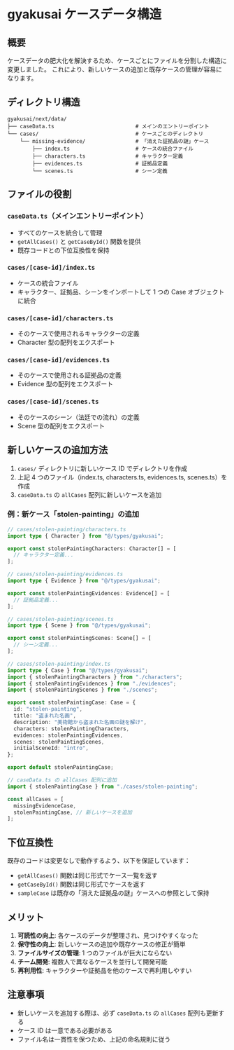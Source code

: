 # gyakusai ケースデータ構造

## 概要

ケースデータの肥大化を解決するため、ケースごとにファイルを分割した構造に変更しました。
これにより、新しいケースの追加と既存ケースの管理が容易になります。

## ディレクトリ構造

```
gyakusai/next/data/
├── caseData.ts                          # メインのエントリーポイント
└── cases/                               # ケースごとのディレクトリ
    └── missing-evidence/                # 「消えた証拠品の謎」ケース
        ├── index.ts                     # ケースの統合ファイル
        ├── characters.ts                # キャラクター定義
        ├── evidences.ts                 # 証拠品定義
        └── scenes.ts                    # シーン定義
```

## ファイルの役割

### `caseData.ts`（メインエントリーポイント）

- すべてのケースを統合して管理
- `getAllCases()` と `getCaseById()` 関数を提供
- 既存コードとの下位互換性を保持

### `cases/[case-id]/index.ts`

- ケースの統合ファイル
- キャラクター、証拠品、シーンをインポートして 1 つの Case オブジェクトに統合

### `cases/[case-id]/characters.ts`

- そのケースで使用されるキャラクターの定義
- Character 型の配列をエクスポート

### `cases/[case-id]/evidences.ts`

- そのケースで使用される証拠品の定義
- Evidence 型の配列をエクスポート

### `cases/[case-id]/scenes.ts`

- そのケースのシーン（法廷での流れ）の定義
- Scene 型の配列をエクスポート

## 新しいケースの追加方法

1. `cases/` ディレクトリに新しいケース ID でディレクトリを作成
2. 上記 4 つのファイル（index.ts, characters.ts, evidences.ts, scenes.ts）を作成
3. `caseData.ts` の `allCases` 配列に新しいケースを追加

### 例：新ケース「stolen-painting」の追加

```typescript
// cases/stolen-painting/characters.ts
import type { Character } from "@/types/gyakusai";

export const stolenPaintingCharacters: Character[] = [
  // キャラクター定義...
];
```

```typescript
// cases/stolen-painting/evidences.ts
import type { Evidence } from "@/types/gyakusai";

export const stolenPaintingEvidences: Evidence[] = [
  // 証拠品定義...
];
```

```typescript
// cases/stolen-painting/scenes.ts
import type { Scene } from "@/types/gyakusai";

export const stolenPaintingScenes: Scene[] = [
  // シーン定義...
];
```

```typescript
// cases/stolen-painting/index.ts
import type { Case } from "@/types/gyakusai";
import { stolenPaintingCharacters } from "./characters";
import { stolenPaintingEvidences } from "./evidences";
import { stolenPaintingScenes } from "./scenes";

export const stolenPaintingCase: Case = {
  id: "stolen-painting",
  title: "盗まれた名画",
  description: "美術館から盗まれた名画の謎を解け",
  characters: stolenPaintingCharacters,
  evidences: stolenPaintingEvidences,
  scenes: stolenPaintingScenes,
  initialSceneId: "intro",
};

export default stolenPaintingCase;
```

```typescript
// caseData.ts の allCases 配列に追加
import { stolenPaintingCase } from "./cases/stolen-painting";

const allCases = [
  missingEvidenceCase,
  stolenPaintingCase, // 新しいケースを追加
];
```

## 下位互換性

既存のコードは変更なしで動作するよう、以下を保証しています：

- `getAllCases()` 関数は同じ形式でケース一覧を返す
- `getCaseById()` 関数は同じ形式でケースを返す
- `sampleCase` は既存の「消えた証拠品の謎」ケースへの参照として保持

## メリット

1. **可読性の向上**: 各ケースのデータが整理され、見つけやすくなった
2. **保守性の向上**: 新しいケースの追加や既存ケースの修正が簡単
3. **ファイルサイズの管理**: 1 つのファイルが巨大にならない
4. **チーム開発**: 複数人で異なるケースを並行して開発可能
5. **再利用性**: キャラクターや証拠品を他のケースで再利用しやすい

## 注意事項

- 新しいケースを追加する際は、必ず `caseData.ts` の `allCases` 配列も更新する
- ケース ID は一意である必要がある
- ファイル名は一貫性を保つため、上記の命名規則に従う
